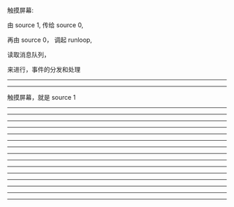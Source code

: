触摸屏幕:

由 source 1, 传给 source 0,


再由 source 0， 调起 runloop,


读取消息队列，


来进行，事件的分发和处理

<hr>

<hr>

触摸屏幕，就是 source 1

<hr>
<hr>





<hr>

<hr>
<hr>



<hr>

<hr>
<hr>


<hr>

<hr>
<hr>



<hr>
<hr>




<hr>
<hr>

